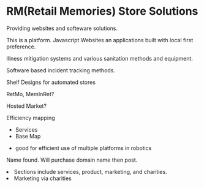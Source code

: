 <h1>RM(Retail Memories) Store Solutions</h1>
<p>Providing websites and softeware solutions.</p>
<p>This is a platform. Javascript Websites an applications built with local first preference. </p>
<p>
Illness mitigation systems and various sanitation methods and equipment.
  </p>
  <p>Software based incident tracking methods.</p>
<p>Shelf Designs for automated stores</p>
<p>RetMo, MemInRet? </p>
<p>Hosted Market?</p>
<p>Efficiency mapping</p>
<ul>
  <li>Services
  </li>
  <li>Base Map <p><li>good for efficient use of multiple platforms in robotics</p></li></li>
  
  </ul>
<p>Name found. Will purchase domain name then post.
 </p>
<li>Sections include services, product, marketing, and charities. </li>
<li>Marketing via charities </li>

